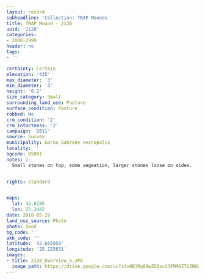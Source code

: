 ```yaml
---
layout: record
subheadline: 'Collection: TRAP Mounds'
title: TRAP Mound - 2128
uuid: '2128'
categories:
- 2000-2999
header: no
tags:
- ''

certainty: Certain
elevation: '435'
max_diameter: '3'
min_diameter: '3'
height: '0.2'
size_category: Small
surrounding_land_use: Pasture
surface_condition: Pasture
robbed: No
crm_condition: '2'
crm_intactness: '2'
campaign: '2011'
source: Survey
municipality: Gorno Sahrane necropolis
locality: ''
bgcode: DS001
notes: |-
  Small stones on top, some vegeation, larger stones loose on sides.


rights: standard


maps:
  lat: 42.6285
  lon: 25.2442
date: 2018-05-29
land_use_source: Photo
photo: Good
bg_code: ''
akb_code: ''
latitude: '42.665958'
longitude: '25.225831'
images:
- title: 2128_Overview_S.JPG
  image_path: https://drive.google.com/uc?id=0B3Rg88wZDQscV3FMMGZTU3BKWFU
---
```

